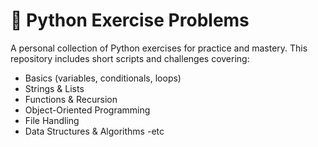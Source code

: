 # 🐍 Python Exercise Problems

A personal collection of Python exercises for practice and mastery. This repository includes short scripts and challenges covering:

- Basics (variables, conditionals, loops)
- Strings & Lists
- Functions & Recursion
- Object-Oriented Programming
- File Handling
- Data Structures & Algorithms
-etc
